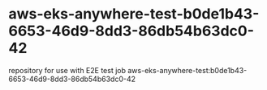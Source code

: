 # aws-eks-anywhere-test-b0de1b43-6653-46d9-8dd3-86db54b63dc0-42
repository for use with E2E test job aws-eks-anywhere-test:b0de1b43-6653-46d9-8dd3-86db54b63dc0-42

